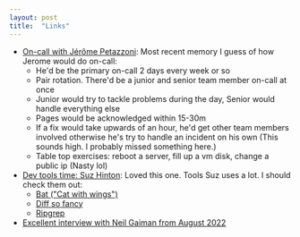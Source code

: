```yaml
---
layout: post
title:  "Links"
---
```


* [On-call with Jérôme Petazzoni](https://fiberplane.dev/blog/on-call-with-jerome-petazzoni/): Most recent memory I guess of how Jerome would do on-call: 
  * He'd be the primary on-call 2 days every week or so
  * Pair rotation. There'd be a junior and senior team member on-call at once
  * Junior would try to tackle problems during the day, Senior would handle everything else
  * Pages would be acknowledged within 15-30m
  * If a fix would take upwards of an hour, he'd get other team members involved otherwise he's try to handle an incident on his own (This sounds high. I probably missed something here.)
  * Table top exercises: reboot a server, fill up a vm disk, change a public ip (Nasty lol)
* [Dev tools time: Suz Hinton](https://www.youtube.com/watch?v=nNPWV1igjt8): Loved this one. Tools Suz uses a lot. I should check them out:
  * [Bat ("Cat with wings")](https://github.com/sharkdp/bat)
  * [Diff so fancy](https://github.com/so-fancy/diff-so-fancy)
  * [Ripgrep](https://github.com/BurntSushi/ripgrep)
* [Excellent interview with Neil Gaiman from August 2022](https://www.youtube.com/watch?v=TWFDQRnSNOk)

